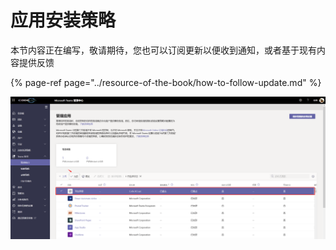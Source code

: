 # 应用安装策略

本节内容正在编写，敬请期待，您也可以订阅更新以便收到通知，或者基于现有内容提供反馈

{% page-ref page="../resource-of-the-book/how-to-follow-update.md" %}

![](../.gitbook/assets/tu-pian-%20%28111%29.png)


